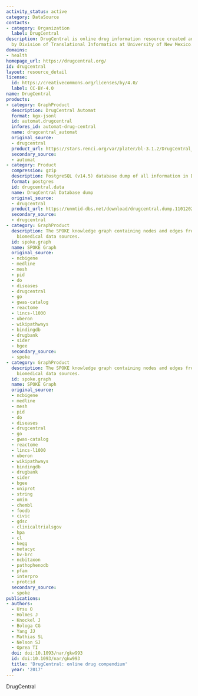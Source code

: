 ```yaml
---
activity_status: active
category: DataSource
contacts:
- category: Organization
  label: DrugCentral
description: DrugCentral is online drug information resource created and maintained
  by Division of Translational Informatics at University of New Mexico.
domains:
- health
homepage_url: https://drugcentral.org/
id: drugcentral
layout: resource_detail
license:
  id: https://creativecommons.org/licenses/by/4.0/
  label: CC-BY-4.0
name: DrugCentral
products:
- category: GraphProduct
  description: DrugCentral Automat
  format: kgx-jsonl
  id: automat.drugcentral
  infores_id: automat-drug-central
  name: drugcentral_automat
  original_source:
  - drugcentral
  product_url: https://stars.renci.org/var/plater/bl-3.1.2/DrugCentral_Automat/latest/kgx_files
  secondary_source:
  - automat
- category: Product
  compression: gzip
  description: PostgreSQL (v14.5) database dump of all information in DrugCentral.
  format: postgres
  id: drugcentral.data
  name: DrugCentral Database dump
  original_source:
  - drugcentral
  product_url: https://unmtid-dbs.net/download/drugcentral.dump.11012023.sql.gz
  secondary_source:
  - drugcentral
- category: GraphProduct
  description: The SPOKE knowledge graph containing nodes and edges from multiple
    biomedical data sources.
  id: spoke.graph
  name: SPOKE Graph
  original_source:
  - ncbigene
  - medline
  - mesh
  - pid
  - do
  - diseases
  - drugcentral
  - go
  - gwas-catalog
  - reactome
  - lincs-l1000
  - uberon
  - wikipathways
  - bindingdb
  - drugbank
  - sider
  - bgee
  secondary_source:
  - spoke
- category: GraphProduct
  description: The SPOKE knowledge graph containing nodes and edges from multiple
    biomedical data sources.
  id: spoke.graph
  name: SPOKE Graph
  original_source:
  - ncbigene
  - medline
  - mesh
  - pid
  - do
  - diseases
  - drugcentral
  - go
  - gwas-catalog
  - reactome
  - lincs-l1000
  - uberon
  - wikipathways
  - bindingdb
  - drugbank
  - sider
  - bgee
  - uniprot
  - string
  - omim
  - chembl
  - foodb
  - civic
  - gdsc
  - clinicaltrialsgov
  - hpa
  - cl
  - kegg
  - metacyc
  - bv-brc
  - ncbitaxon
  - pathophenodb
  - pfam
  - interpro
  - protcid
  secondary_source:
  - spoke
publications:
- authors:
  - Ursu O
  - Holmes J
  - Knockel J
  - Bologa CG
  - Yang JJ
  - Mathias SL
  - Nelson SJ
  - Oprea TI
  doi: doi:10.1093/nar/gkw993
  id: doi:10.1093/nar/gkw993
  title: 'DrugCentral: online drug compendium'
  year: '2017'
---
```

DrugCentral